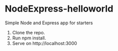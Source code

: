 # NodeExpress-helloworld
Simple Node and Express app for starters
1. Clone the repo.
2. Run npm install.
3. Serve on http://localhost:3000
